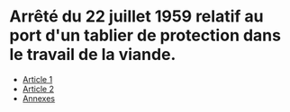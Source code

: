 # Arrêté du 22 juillet 1959 relatif au port d'un tablier de protection dans le travail de la viande.

- [Article 1](article-1.md)
- [Article 2](article-2.md)
- [Annexes](annexes)
